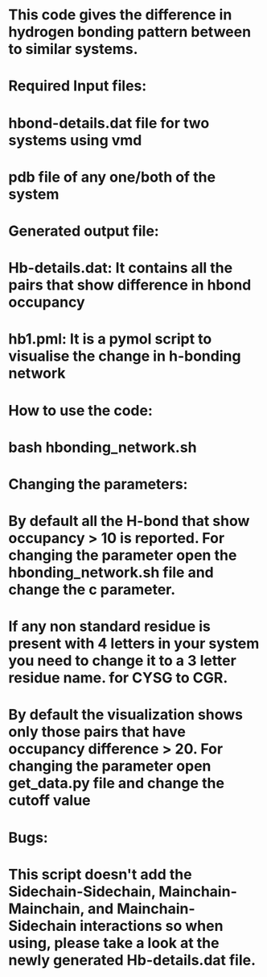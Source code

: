 # This code gives the difference in hydrogen bonding pattern between to similar systems.

# Required Input files:
  # hbond-details.dat file for two systems using vmd
  # pdb file of any one/both of the system

# Generated output file:
  # Hb-details.dat: It contains all the pairs that show difference in hbond occupancy
  # hb1.pml: It is a pymol script to visualise the change in h-bonding network

# How to use the code: 
  # bash hbonding_network.sh 

# Changing the parameters:
  # By default all the H-bond that show occupancy > 10 is reported. For changing the parameter open the hbonding_network.sh file and change the c parameter.
  # If any non standard residue is present with 4 letters in your system you need to change it to a 3 letter residue name. for CYSG to CGR.
  # By default the visualization shows only those pairs that have occupancy difference > 20. For changing the parameter open get_data.py file and change the cutoff value

# Bugs:
  # This script doesn't add the Sidechain-Sidechain, Mainchain-Mainchain, and Mainchain-Sidechain interactions so when using, please take a look at the newly generated Hb-details.dat file. 
